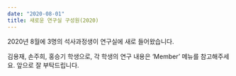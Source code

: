 ```yaml
---
date: "2020-08-01"
title: 새로운 연구실 구성원(2020)
---
```


2020년 8월에 3명의 석사과정생이 연구실에 새로 들어왔습니다.

<!--more-->

김용재, 손주희, 홍승기 학생으로, 각 학생의 연구 내용은 ‘Member’ 메뉴를 참고해주세요. 앞으로 잘 부탁드립니다. 